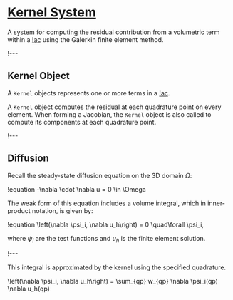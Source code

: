 # [Kernel System](syntax/Kernels/index.md)

A system for computing the residual contribution from a volumetric term within a [!ac](PDE) using
the Galerkin finite element method.

!---

## Kernel Object

A `Kernel` objects represents one or more terms in a [!ac](PDE).

A `Kernel` object computes the residual at each quadrature point on every element. When forming a
Jacobian, the `Kernel` object is also called to compute its components at each quadrature point.

!---

## Diffusion

Recall the steady-state diffusion equation on the 3D domain $\Omega$:

!equation
-\nabla \cdot \nabla u = 0 \in \Omega

The weak form of this equation includes a volume integral, which in inner-product notation,
is given by:

!equation
\left(\nabla \psi_i, \nabla u_h\right) = 0 \quad\forall  \psi_i,

where $\psi_i$ are the test functions and $u_h$ is the finite element solution.

!---

This integral is approximated by the kernel using the specified quadrature.

\left(\nabla \psi_i, \nabla u_h\right) = \sum_{qp} w_{qp} \nabla \psi_i(qp)  \nabla u_h(qp)
